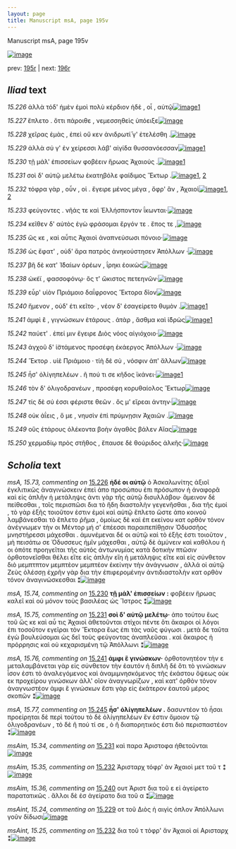 ```yaml
---
layout: page
title: Manuscript msA, page 195v
---
```


Manuscript msA, page 195v

[![image](http://www.homermultitext.org/iipsrv?OBJ=IIP,1.0&FIF=/project/homer/pyramidal/deepzoom/hmt/vaimg/2017a/VA195VN_0697.tif&WID=100&CVT=JPEG)](http://www.homermultitext.org/ict2/?urn=urn:cite2:hmt:vaimg.2017a:VA195VN_0697)

prev:  [195r](../195r) | next:  [196r](../196r)

## *Iliad* text

*15.226* <a id="15.226"/> ἀλλὰ τόδ' ἠμὲν ἐμοὶ πολὺ κέρδιον ἠδὲ , οἷ , αὐτῷ[![image](http://www.homermultitext.org/iipsrv?OBJ=IIP,1.0&FIF=/project/homer/pyramidal/deepzoom/hmt/vaimg/2017a/VA195VN_0697.tif&RGN=0.479,0.2276,0.405,0.0331&WID=1000&CVT=JPEG)](http://www.homermultitext.org/ict2/?urn=urn:cite2:hmt:vaimg.2017a:VA195VN_0697@0.479,0.2276,0.405,0.0331)[1](#msA_15.73)

*15.227* <a id="15.227"/> ἔπλετο . ὅττι πάροιθε , νεμεσσηθεὶς ὑπόειξε[![image](http://www.homermultitext.org/iipsrv?OBJ=IIP,1.0&FIF=/project/homer/pyramidal/deepzoom/hmt/vaimg/2017a/VA195VN_0697.tif&RGN=0.484,0.2532,0.383,0.027&WID=1000&CVT=JPEG)](http://www.homermultitext.org/ict2/?urn=urn:cite2:hmt:vaimg.2017a:VA195VN_0697@0.484,0.2532,0.383,0.027)

*15.228* <a id="15.228"/> χεῖρας ἐμὰς , ἐπεὶ οὔ κεν ἀνιδρωτί̄ γ' ἐτελέσθη .[![image](http://www.homermultitext.org/iipsrv?OBJ=IIP,1.0&FIF=/project/homer/pyramidal/deepzoom/hmt/vaimg/2017a/VA195VN_0697.tif&RGN=0.484,0.2697,0.383,0.027&WID=1000&CVT=JPEG)](http://www.homermultitext.org/ict2/?urn=urn:cite2:hmt:vaimg.2017a:VA195VN_0697@0.484,0.2697,0.383,0.027)

*15.229* <a id="15.229"/> ἀλλὰ σύ γ' ἐν χείρεσσι λάβ' αἰγίδα θυσσανόεσσαν[![image](http://www.homermultitext.org/iipsrv?OBJ=IIP,1.0&FIF=/project/homer/pyramidal/deepzoom/hmt/vaimg/2017a/VA195VN_0697.tif&RGN=0.485,0.2893,0.398,0.027&WID=1000&CVT=JPEG)](http://www.homermultitext.org/ict2/?urn=urn:cite2:hmt:vaimg.2017a:VA195VN_0697@0.485,0.2893,0.398,0.027)[1](#msAint_15.24)

*15.230* <a id="15.230"/> τῇ μάλ' ἐπισσείων φοβέειν ἥρωας Ἀχαιούς .[![image](http://www.homermultitext.org/iipsrv?OBJ=IIP,1.0&FIF=/project/homer/pyramidal/deepzoom/hmt/vaimg/2017a/VA195VN_0697.tif&RGN=0.484,0.3088,0.403,0.027&WID=1000&CVT=JPEG)](http://www.homermultitext.org/ict2/?urn=urn:cite2:hmt:vaimg.2017a:VA195VN_0697@0.484,0.3088,0.403,0.027)[1](#msA_15.74)

*15.231* <a id="15.231"/> σοὶ δ' αὐτῷ μελέτω ἑκατηβόλε φαίδιμος Ἕκτωρ .[![image](http://www.homermultitext.org/iipsrv?OBJ=IIP,1.0&FIF=/project/homer/pyramidal/deepzoom/hmt/vaimg/2017a/VA195VN_0697.tif&RGN=0.487,0.3291,0.431,0.027&WID=1000&CVT=JPEG)](http://www.homermultitext.org/ict2/?urn=urn:cite2:hmt:vaimg.2017a:VA195VN_0697@0.487,0.3291,0.431,0.027)[1](#msA_15.75), [2](#msAim_15.34)

*15.232* <a id="15.232"/> τόφρα γὰρ , οὖν , οἱ . ἔγειρε μένος μέγα , ὄφρ' ἂν , Ἀχαιοὶ[![image](http://www.homermultitext.org/iipsrv?OBJ=IIP,1.0&FIF=/project/homer/pyramidal/deepzoom/hmt/vaimg/2017a/VA195VN_0697.tif&RGN=0.489,0.3471,0.431,0.027&WID=1000&CVT=JPEG)](http://www.homermultitext.org/ict2/?urn=urn:cite2:hmt:vaimg.2017a:VA195VN_0697@0.489,0.3471,0.431,0.027)[1](#msAim_15.35), [2](#msAint_15.25)

*15.233* <a id="15.233"/> φεύγοντες . νῆάς τε καὶ Ἑλλήσποντον ΐκωνται·[![image](http://www.homermultitext.org/iipsrv?OBJ=IIP,1.0&FIF=/project/homer/pyramidal/deepzoom/hmt/vaimg/2017a/VA195VN_0697.tif&RGN=0.483,0.3666,0.382,0.027&WID=1000&CVT=JPEG)](http://www.homermultitext.org/ict2/?urn=urn:cite2:hmt:vaimg.2017a:VA195VN_0697@0.483,0.3666,0.382,0.027)

*15.234* <a id="15.234"/> κεῖθεν δ' αὐτὸς ἐγὼ φράσομαι ἔργόν τε . ἔπος τε ,[![image](http://www.homermultitext.org/iipsrv?OBJ=IIP,1.0&FIF=/project/homer/pyramidal/deepzoom/hmt/vaimg/2017a/VA195VN_0697.tif&RGN=0.484,0.3869,0.415,0.027&WID=1000&CVT=JPEG)](http://www.homermultitext.org/ict2/?urn=urn:cite2:hmt:vaimg.2017a:VA195VN_0697@0.484,0.3869,0.415,0.027)

*15.235* <a id="15.235"/> ὥς κε , καὶ αὖτις Ἀχαιοὶ ἀναπνεύσωσι πόνοιο·[![image](http://www.homermultitext.org/iipsrv?OBJ=IIP,1.0&FIF=/project/homer/pyramidal/deepzoom/hmt/vaimg/2017a/VA195VN_0697.tif&RGN=0.481,0.4035,0.406,0.027&WID=1000&CVT=JPEG)](http://www.homermultitext.org/ict2/?urn=urn:cite2:hmt:vaimg.2017a:VA195VN_0697@0.481,0.4035,0.406,0.027)

*15.236* <a id="15.236"/> ὡς ἔφατ' , οὐδ' ἄρα πατρὸς ἀνηκούστησεν Ἀπόλλων ·[![image](http://www.homermultitext.org/iipsrv?OBJ=IIP,1.0&FIF=/project/homer/pyramidal/deepzoom/hmt/vaimg/2017a/VA195VN_0697.tif&RGN=0.481,0.4192,0.441,0.027&WID=1000&CVT=JPEG)](http://www.homermultitext.org/ict2/?urn=urn:cite2:hmt:vaimg.2017a:VA195VN_0697@0.481,0.4192,0.441,0.027)

*15.237* <a id="15.237"/> βῆ δὲ κατ' Ἰ̈δαίων ὀρέων , ΐρηκι ἐοικὼς[![image](http://www.homermultitext.org/iipsrv?OBJ=IIP,1.0&FIF=/project/homer/pyramidal/deepzoom/hmt/vaimg/2017a/VA195VN_0697.tif&RGN=0.479,0.4395,0.379,0.027&WID=1000&CVT=JPEG)](http://www.homermultitext.org/ict2/?urn=urn:cite2:hmt:vaimg.2017a:VA195VN_0697@0.479,0.4395,0.379,0.027)

*15.238* <a id="15.238"/> ὠκέϊ , φασσοφόνῳ· ὅς τ' ὤκιστος πετεηνῶν·[![image](http://www.homermultitext.org/iipsrv?OBJ=IIP,1.0&FIF=/project/homer/pyramidal/deepzoom/hmt/vaimg/2017a/VA195VN_0697.tif&RGN=0.479,0.4568,0.386,0.027&WID=1000&CVT=JPEG)](http://www.homermultitext.org/ict2/?urn=urn:cite2:hmt:vaimg.2017a:VA195VN_0697@0.479,0.4568,0.386,0.027)

*15.239* <a id="15.239"/> εὗρ' υἱὸν Πριάμοιο δαΐφρονος Ἕκτορα δῖον[![image](http://www.homermultitext.org/iipsrv?OBJ=IIP,1.0&FIF=/project/homer/pyramidal/deepzoom/hmt/vaimg/2017a/VA195VN_0697.tif&RGN=0.485,0.4793,0.389,0.0263&WID=1000&CVT=JPEG)](http://www.homermultitext.org/ict2/?urn=urn:cite2:hmt:vaimg.2017a:VA195VN_0697@0.485,0.4793,0.389,0.0263)

*15.240* <a id="15.240"/> ἥμενον , οὐδ' έτι κεῖτο· , νέον δ' ἐσαγείρετο θυμὸν .[![image](http://www.homermultitext.org/iipsrv?OBJ=IIP,1.0&FIF=/project/homer/pyramidal/deepzoom/hmt/vaimg/2017a/VA195VN_0697.tif&RGN=0.485,0.4981,0.409,0.0263&WID=1000&CVT=JPEG)](http://www.homermultitext.org/ict2/?urn=urn:cite2:hmt:vaimg.2017a:VA195VN_0697@0.485,0.4981,0.409,0.0263)[1](#msAim_15.36)

*15.241* <a id="15.241"/> ἀμφὶ ἓ , γιγνώσκων ἑτάρους . ἀτὰρ , ἄσθμα καὶ ἱ̈δρὼς[![image](http://www.homermultitext.org/iipsrv?OBJ=IIP,1.0&FIF=/project/homer/pyramidal/deepzoom/hmt/vaimg/2017a/VA195VN_0697.tif&RGN=0.485,0.5169,0.431,0.0263&WID=1000&CVT=JPEG)](http://www.homermultitext.org/ict2/?urn=urn:cite2:hmt:vaimg.2017a:VA195VN_0697@0.485,0.5169,0.431,0.0263)[1](#msA_15.76)

*15.242* <a id="15.242"/> παύετ' . ἐπεί μιν ἔγειρε Διὸς νόος αἰγιόχοιο·[![image](http://www.homermultitext.org/iipsrv?OBJ=IIP,1.0&FIF=/project/homer/pyramidal/deepzoom/hmt/vaimg/2017a/VA195VN_0697.tif&RGN=0.484,0.5349,0.378,0.0263&WID=1000&CVT=JPEG)](http://www.homermultitext.org/ict2/?urn=urn:cite2:hmt:vaimg.2017a:VA195VN_0697@0.484,0.5349,0.378,0.0263)

*15.243* <a id="15.243"/> ἀγχοῦ δ' ἱ̈στάμενος προσέφη ἑκάεργος Ἀπόλλων ·[![image](http://www.homermultitext.org/iipsrv?OBJ=IIP,1.0&FIF=/project/homer/pyramidal/deepzoom/hmt/vaimg/2017a/VA195VN_0697.tif&RGN=0.484,0.556,0.426,0.0263&WID=1000&CVT=JPEG)](http://www.homermultitext.org/ict2/?urn=urn:cite2:hmt:vaimg.2017a:VA195VN_0697@0.484,0.556,0.426,0.0263)

*15.244* <a id="15.244"/> Ἕκτορ . υἱὲ Πριάμοιο · τίὴ δὲ σὺ , νόσφιν ἀπ' ἄλλων[![image](http://www.homermultitext.org/iipsrv?OBJ=IIP,1.0&FIF=/project/homer/pyramidal/deepzoom/hmt/vaimg/2017a/VA195VN_0697.tif&RGN=0.475,0.5733,0.429,0.0263&WID=1000&CVT=JPEG)](http://www.homermultitext.org/ict2/?urn=urn:cite2:hmt:vaimg.2017a:VA195VN_0697@0.475,0.5733,0.429,0.0263)

*15.245* <a id="15.245"/> ἧσ' ὀλίγηπελέων . ῆ πού τι σε κῆδος ϊκάνει·[![image](http://www.homermultitext.org/iipsrv?OBJ=IIP,1.0&FIF=/project/homer/pyramidal/deepzoom/hmt/vaimg/2017a/VA195VN_0697.tif&RGN=0.476,0.5883,0.405,0.0263&WID=1000&CVT=JPEG)](http://www.homermultitext.org/ict2/?urn=urn:cite2:hmt:vaimg.2017a:VA195VN_0697@0.476,0.5883,0.405,0.0263)[1](#msA_15.77)

*15.246* <a id="15.246"/> τὸν δ' ὀλιγοδρανέων , προσέφη κορυθαίολος Ἕκτωρ[![image](http://www.homermultitext.org/iipsrv?OBJ=IIP,1.0&FIF=/project/homer/pyramidal/deepzoom/hmt/vaimg/2017a/VA195VN_0697.tif&RGN=0.479,0.6116,0.431,0.0263&WID=1000&CVT=JPEG)](http://www.homermultitext.org/ict2/?urn=urn:cite2:hmt:vaimg.2017a:VA195VN_0697@0.479,0.6116,0.431,0.0263)

*15.247* <a id="15.247"/> τίς δὲ σύ ἐσσι φέριστε θεῶν . ὅς μ' εἴρεαι άντην·[![image](http://www.homermultitext.org/iipsrv?OBJ=IIP,1.0&FIF=/project/homer/pyramidal/deepzoom/hmt/vaimg/2017a/VA195VN_0697.tif&RGN=0.482,0.6289,0.415,0.0293&WID=1000&CVT=JPEG)](http://www.homermultitext.org/ict2/?urn=urn:cite2:hmt:vaimg.2017a:VA195VN_0697@0.482,0.6289,0.415,0.0293)

*15.248* <a id="15.248"/> οὐκ ἀΐεις , ὅ με , νηυσὶν ἐπὶ πρύμνῃσιν Ἀχαιῶν .[![image](http://www.homermultitext.org/iipsrv?OBJ=IIP,1.0&FIF=/project/homer/pyramidal/deepzoom/hmt/vaimg/2017a/VA195VN_0697.tif&RGN=0.481,0.6491,0.433,0.0293&WID=1000&CVT=JPEG)](http://www.homermultitext.org/ict2/?urn=urn:cite2:hmt:vaimg.2017a:VA195VN_0697@0.481,0.6491,0.433,0.0293)

*15.249* <a id="15.249"/> οὓς ἑτάρους ὀλέκοντα βοὴν ἀγαθὸς βάλεν Αἴας[![image](http://www.homermultitext.org/iipsrv?OBJ=IIP,1.0&FIF=/project/homer/pyramidal/deepzoom/hmt/vaimg/2017a/VA195VN_0697.tif&RGN=0.483,0.6672,0.439,0.0285&WID=1000&CVT=JPEG)](http://www.homermultitext.org/ict2/?urn=urn:cite2:hmt:vaimg.2017a:VA195VN_0697@0.483,0.6672,0.439,0.0285)

*15.250* <a id="15.250"/> χερμαδίῳ πρὸς στῆθος , ἔπαυσε δὲ θούριδος ἀλκῆς·[![image](http://www.homermultitext.org/iipsrv?OBJ=IIP,1.0&FIF=/project/homer/pyramidal/deepzoom/hmt/vaimg/2017a/VA195VN_0697.tif&RGN=0.479,0.689,0.45,0.024&WID=1000&CVT=JPEG)](http://www.homermultitext.org/ict2/?urn=urn:cite2:hmt:vaimg.2017a:VA195VN_0697@0.479,0.689,0.45,0.024)

## *Scholia* text

*msA, 15.73, commenting on* [15.226](#15.226)  <a id="msA_15.73"/> **ἡδέ οι αὐτῷ** ὁ Ἀσκαλωνίτης ἀξιοῖ ἐγκλιτικῶς ἀναγινώσκειν ἐπεὶ ἀπο προσώπου ἐπι πρόσωπον ἡ ἀναφορᾶ καὶ εἰς ἁπλῆν ἡ μετάληψις ἀντι γὰρ τῆς αὐτῷ δισυλλάβου· ἄμεινον δὲ πείθεσθαι , τοῖς περισπῶσι δια τὸ ἤδη διαστολὴν γεγενῆσθαι , δια τῆς ἐμοί , τὸ γὰρ ἑξῆς τοιοῦτον ἐστιν ἐμοὶ καὶ αὐτῷ ἔπλετο ὥστε ἀπο κοινοῦ λαμβάνεσθαι τὸ ἔπλετο ῥῆμα , ὁμοίως δὲ καὶ ἐπ εκείνου κατ ορθὸν τόνον ἀνέγνωμεν τὴν οι Μέντορ μή σ' ἐπέεσσι παραιπεπίθῃσιν Ὀδυσσῆος μνηστήρεσσι μάχεσθαι . ἀμυνέμεναι δέ οι αὐτῷ καὶ τὸ ἑξῆς ἐστι τοιοῦτον , μὴ πεισάτω σε Ὀδυσσευς ἡμῖν μάχεσθαι , αὐτῷ δὲ ἀμύνειν καὶ καθόλου ἡ οι ὁπότε προηγεῖται τῆς αὐτός ἀντωνυμίας κατὰ δοτικὴν πτῶσιν ὀρθοτονεῖσθαι θέλει εἴτε εἰς ἁπλὴν εἴη ἡ μετάληψις εἴτε καὶ εἰς σύνθετον διὸ μεμπτπτον μεμπτὲον μεμπτέον ἐκείνην τὴν ἀνάγνωσιν , ἀλλά οἱ αὐτῷ Ζεὺς ὀλέσσῃ ἐχρῆν γὰρ δια τὴν ἐπιφερομένην ἀντιδιαστολὴν κατ ορθὸν τόνον ἀναγινώσκεσθαι ⁑[![image](http://www.homermultitext.org/iipsrv?OBJ=IIP,1.0&FIF=/project/homer/pyramidal/deepzoom/hmt/vaimg/2017a/VA195VN_0697.tif&RGN=0.209,0.118,0.71,0.0947&WID=1000&CVT=JPEG)](http://www.homermultitext.org/ict2/?urn=urn:cite2:hmt:vaimg.2017a:VA195VN_0697@0.209,0.118,0.71,0.0947)

*msA, 15.74, commenting on* [15.230](#15.230)  <a id="msA_15.74"/> **τῇ μάλ' ἐπισσείων :** φοβέειν ἥρωας καλεῖ καὶ οὐ μόνον τοὺς βασιλέας ὡς Ἵστρος ⁑[![image](http://www.homermultitext.org/iipsrv?OBJ=IIP,1.0&FIF=/project/homer/pyramidal/deepzoom/hmt/vaimg/2017a/VA195VN_0697.tif&RGN=0.216,0.1931,0.702,0.0278&WID=1000&CVT=JPEG)](http://www.homermultitext.org/ict2/?urn=urn:cite2:hmt:vaimg.2017a:VA195VN_0697@0.216,0.1931,0.702,0.0278)

*msA, 15.75, commenting on* [15.231](#15.231)  <a id="msA_15.75"/> **σοὶ δ' αὐτῷ μελέτῳ·** ἀπο τούτου ἕως τοῦ ὥς κε καὶ αὖ τις Ἀχαιοὶ ἀθετοῦνται στίχοι πέντε ὅτι ἄκαιροι οἱ λόγοι ἐπι τοσοῦτον εγεῖραι τὸν Ἕκτορα ἕως ἐπι τὰς ναῦς φύγωσι . μετὰ δε ταῦτα ἐγὼ βουλεύσομαι ὡς δεῖ τοὺς φεύγοντας ἀναπλεῦσαι . καὶ ἄκαιρος ἡ πρόρρησις καὶ οὐ κεχαρισμένη τῷ Ἀπόλλωνι ⁑[![image](http://www.homermultitext.org/iipsrv?OBJ=IIP,1.0&FIF=/project/homer/pyramidal/deepzoom/hmt/vaimg/2017a/VA195VN_0697.tif&RGN=0.211,0.3231,0.226,0.1082&WID=1000&CVT=JPEG)](http://www.homermultitext.org/ict2/?urn=urn:cite2:hmt:vaimg.2017a:VA195VN_0697@0.211,0.3231,0.226,0.1082)

*msA, 15.76, commenting on* [15.241](#15.241)  <a id="msA_15.76"/> **ἀμφι ἓ γινώσκων·** ὀρθοτονητέον τὴν ε μεταλαμβάνεται γὰρ εἰς σύνθετον τὴν ἑαυτόν ἡ διπλῆ δέ ὅτι τὸ γινώσκων ἶσον ἐστι τὸ ἀναλεγόμενος καὶ ἀναμιμνησκόμενος τῆς ἑκάστου ὄψεως οὐκ εκ προχείρου γινώσκων ἀλλ' οῖον ἀναγνωρίζων , καὶ κατ' ὀρθὸν τόνον ἀναγνωστέον ἀμφι ἓ γινώσκων ἔστι γὰρ εἰς ἑκάτερον ἑαυτοῦ μέρος σκοπῶν ⁑[![image](http://www.homermultitext.org/iipsrv?OBJ=IIP,1.0&FIF=/project/homer/pyramidal/deepzoom/hmt/vaimg/2017a/VA195VN_0697.tif&RGN=0.208,0.5162,0.238,0.1082&WID=1000&CVT=JPEG)](http://www.homermultitext.org/ict2/?urn=urn:cite2:hmt:vaimg.2017a:VA195VN_0697@0.208,0.5162,0.238,0.1082)

*msA, 15.77, commenting on* [15.245](#15.245)  <a id="msA_15.77"/> **ἧσ' ὀλίγηπελέων .** δασυντέον τὸ ἧσαι προείρηται δὲ περὶ τούτου τὸ δὲ ὀλίγηπελέων ἕν ἐστιν ὅμοιον τῷ ὀλιγοδρανέων , τὸ δὲ ῆ πού τί σε , ὁ ῆ διαπορητικός ἐστι διὸ περισπαστέον ⁑[![image](http://www.homermultitext.org/iipsrv?OBJ=IIP,1.0&FIF=/project/homer/pyramidal/deepzoom/hmt/vaimg/2017a/VA195VN_0697.tif&RGN=0.213,0.6146,0.225,0.0789&WID=1000&CVT=JPEG)](http://www.homermultitext.org/ict2/?urn=urn:cite2:hmt:vaimg.2017a:VA195VN_0697@0.213,0.6146,0.225,0.0789)

*msAim, 15.34, commenting on* [15.231](#15.231)  <a id="msAim_15.34"/> καὶ παρα Ἀριστοφα ἡθετοῦνται[![image](http://www.homermultitext.org/iipsrv?OBJ=IIP,1.0&FIF=/project/homer/pyramidal/deepzoom/hmt/vaimg/2017a/VA195VN_0697.tif&RGN=0.431,0.3268,0.051,0.0331&WID=1000&CVT=JPEG)](http://www.homermultitext.org/ict2/?urn=urn:cite2:hmt:vaimg.2017a:VA195VN_0697@0.431,0.3268,0.051,0.0331)

*msAim, 15.35, commenting on* [15.232](#15.232)  <a id="msAim_15.35"/> Ἀρισταρχ τόφρ' ὰν Ἀχαιοὶ μετ τοῦ τ ⁑[![image](http://www.homermultitext.org/iipsrv?OBJ=IIP,1.0&FIF=/project/homer/pyramidal/deepzoom/hmt/vaimg/2017a/VA195VN_0697.tif&RGN=0.43,0.3554,0.055,0.0376&WID=1000&CVT=JPEG)](http://www.homermultitext.org/ict2/?urn=urn:cite2:hmt:vaimg.2017a:VA195VN_0697@0.43,0.3554,0.055,0.0376)

*msAim, 15.36, commenting on* [15.240](#15.240)  <a id="msAim_15.36"/> ουτ Ἀριστ δια τοῦ ε εἰ ἀγείρετο παρατατικῶς . ἄλλοι δὲ ἐσ ἀγείρατο δια τοῦ α ⁑[![image](http://www.homermultitext.org/iipsrv?OBJ=IIP,1.0&FIF=/project/homer/pyramidal/deepzoom/hmt/vaimg/2017a/VA195VN_0697.tif&RGN=0.436,0.5019,0.063,0.0518&WID=1000&CVT=JPEG)](http://www.homermultitext.org/ict2/?urn=urn:cite2:hmt:vaimg.2017a:VA195VN_0697@0.436,0.5019,0.063,0.0518)

*msAint, 15.24, commenting on* [15.229](#15.229)  <a id="msAint_15.24"/> οτ τοῦ Διὸς ἡ αιγὶς ὁπλον Ἀπόλλωνι γοῦν δίδωσι[![image](http://www.homermultitext.org/iipsrv?OBJ=IIP,1.0&FIF=/project/homer/pyramidal/deepzoom/hmt/vaimg/2017a/VA195VN_0697.tif&RGN=0.878,0.29,0.059,0.0443&WID=1000&CVT=JPEG)](http://www.homermultitext.org/ict2/?urn=urn:cite2:hmt:vaimg.2017a:VA195VN_0697@0.878,0.29,0.059,0.0443)

*msAint, 15.25, commenting on* [15.232](#15.232)  <a id="msAint_15.25"/> δια τοῦ τ τόφρ' ἄν Ἀχαιοὶ αἱ Αρισταρχ ⁑[![image](http://www.homermultitext.org/iipsrv?OBJ=IIP,1.0&FIF=/project/homer/pyramidal/deepzoom/hmt/vaimg/2017a/VA195VN_0697.tif&RGN=0.902,0.3539,0.041,0.0383&WID=1000&CVT=JPEG)](http://www.homermultitext.org/ict2/?urn=urn:cite2:hmt:vaimg.2017a:VA195VN_0697@0.902,0.3539,0.041,0.0383)